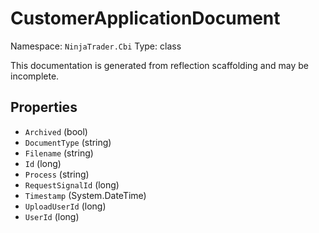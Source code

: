 # CustomerApplicationDocument

Namespace: `NinjaTrader.Cbi`
Type: class

This documentation is generated from reflection scaffolding and may be incomplete.

## Properties
- `Archived` (bool)
- `DocumentType` (string)
- `Filename` (string)
- `Id` (long)
- `Process` (string)
- `RequestSignalId` (long)
- `Timestamp` (System.DateTime)
- `UploadUserId` (long)
- `UserId` (long)
